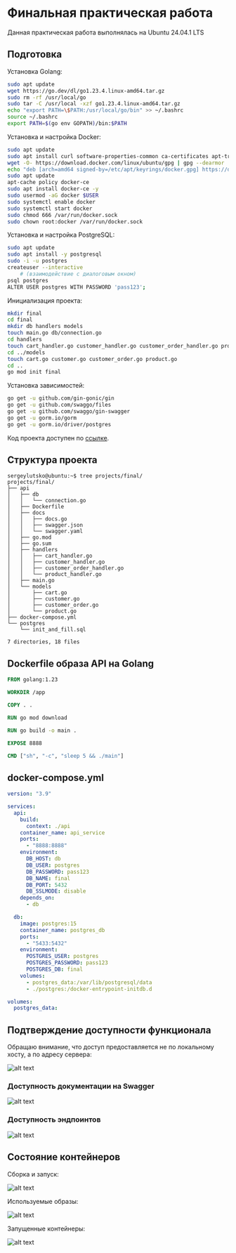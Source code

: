# Финальная практическая работа

Данная практическая работа выполнялась на Ubuntu 24.04.1 LTS

## Подготовка

Установка Golang:
```bash
sudo apt update
wget https://go.dev/dl/go1.23.4.linux-amd64.tar.gz
sudo rm -rf /usr/local/go
sudo tar -C /usr/local -xzf go1.23.4.linux-amd64.tar.gz
echo "export PATH=\$PATH:/usr/local/go/bin" >> ~/.bashrc
source ~/.bashrc
export PATH=$(go env GOPATH)/bin:$PATH
```

Установка и настройка Docker:
```bash
sudo apt update
sudo apt install curl software-properties-common ca-certificates apt-transport-https -y
wget -O- https://download.docker.com/linux/ubuntu/gpg | gpg --dearmor | sudo tee /etc/apt/keyrings/docker.gpg > /dev/null
echo "deb [arch=amd64 signed-by=/etc/apt/keyrings/docker.gpg] https://download.docker.com/linux/ubuntu jammy stable"| sudo tee /etc/apt/sources.list.d/docker.list > /dev/null
sudo apt update
apt-cache policy docker-ce
sudo apt install docker-ce -y
sudo usermod -aG docker $USER
sudo systemctl enable docker
sudo systemctl start docker
sudo chmod 666 /var/run/docker.sock
sudo chown root:docker /var/run/docker.sock
```

Установка и настройка PostgreSQL:
```bash
sudo apt update
sudo apt install -y postgresql
sudo -i -u postgres
createuser --interactive
    # (взаимодействие с диалоговым окном)
psql postgres
ALTER USER postgres WITH PASSWORD 'pass123';
```

Инициализация проекта:
```bash
mkdir final
cd final
mkdir db handlers models
touch main.go db/connection.go
cd handlers
touch cart_handler.go customer_handler.go customer_order_handler.go product_handler.go
cd ../models
touch cart.go customer.go customer_order.go product.go
cd ..
go mod init final
```

Установка зависимостей:
```bash
go get -u github.com/gin-gonic/gin
go get -u github.com/swaggo/files
go get -u github.com/swaggo/gin-swagger
go get -u gorm.io/gorm
go get -u gorm.io/driver/postgres
```

Код проекта доступен по [ссылке](https://github.com/LeetManSup/techSoftwareCreating/tree/main/PracFinal/final).

## Структура проекта
```
sergeylutsko@ubuntu:~$ tree projects/final/
projects/final/
├── api
│   ├── db
│   │   └── connection.go
│   ├── Dockerfile
│   ├── docs
│   │   ├── docs.go
│   │   ├── swagger.json
│   │   └── swagger.yaml
│   ├── go.mod
│   ├── go.sum
│   ├── handlers
│   │   ├── cart_handler.go
│   │   ├── customer_handler.go
│   │   ├── customer_order_handler.go
│   │   └── product_handler.go
│   ├── main.go
│   └── models
│       ├── cart.go
│       ├── customer.go
│       ├── customer_order.go
│       └── product.go
├── docker-compose.yml
└── postgres
    └── init_and_fill.sql

7 directories, 18 files
```

## Dockerfile образа API на Golang
```Dockerfile
FROM golang:1.23

WORKDIR /app

COPY . .

RUN go mod download

RUN go build -o main .

EXPOSE 8888

CMD ["sh", "-c", "sleep 5 && ./main"]
```

## docker-compose.yml
```yaml
version: "3.9"

services:
  api:
    build:
      context: ./api
    container_name: api_service
    ports:
      - "8888:8888"
    environment:
      DB_HOST: db
      DB_USER: postgres
      DB_PASSWORD: pass123
      DB_NAME: final
      DB_PORT: 5432
      DB_SSLMODE: disable
    depends_on:
      - db

  db:
    image: postgres:15
    container_name: postgres_db
    ports:
      - "5433:5432"
    environment:
      POSTGRES_USER: postgres
      POSTGRES_PASSWORD: pass123
      POSTGRES_DB: final
    volumes:
      - postgres_data:/var/lib/postgresql/data
      - ./postgres:/docker-entrypoint-initdb.d

volumes:
  postgres_data:
```
## Подтверждение доступности функционала
Обращаю внимание, что доступ предоставляется не по локальному хосту, а по адресу сервера:

![alt text](pictures/image1.png)

### Доступность документации на Swagger
![alt text](pictures/image2.png)


### Доступность эндпоинтов

![alt text](pictures/image3.png)

## Состояние контейнеров

Сборка и запуск:

![alt text](pictures/image4.png)

Используемые образы:

![alt text](pictures/image5.png)

Запущенные контейнеры:

![alt text](pictures/image6.png)
